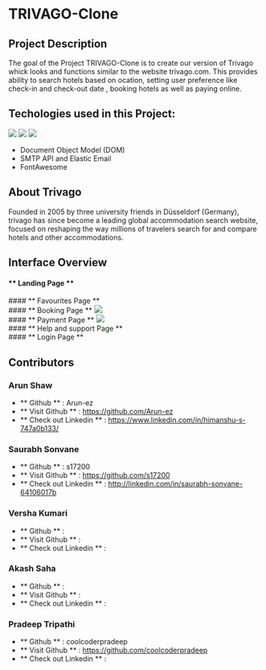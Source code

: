 # **TRIVAGO-Clone**


## **Project Description**

The goal of the Project TRIVAGO-Clone is to create our version of Trivago whick looks and functions similar to the website trivago.com. This provides ability to search hotels based on ocation, setting user preference like check-in and check-out date , booking hotels as well as paying online.

## **Techologies used in this Project:**
<img src="https://img.shields.io/badge/HTML5-E34F26?style=for-the-badge&logo=html5&logoColor=white"/>
<img src="https://img.shields.io/badge/CSS3-1572B6?style=for-the-badge&logo=css3&logoColor=white"/>
<img src="https://img.shields.io/badge/JavaScript-323330?style=for-the-badge&logo=javascript&logoColor=F7DF1E"/>

* Document Object Model (DOM)
* SMTP API and Elastic Email
* FontAwesome

## About Trivago

Founded in 2005 by three university friends in Düsseldorf (Germany), trivago has since become a leading global accommodation search website, focused on reshaping the way millions of travelers search for and compare hotels and other accommodations.

## Interface Overview

#### ** Landing Page **
<img src = "" />
<br>
#### ** Favourites Page **
<img src = "" />
<br>
#### ** Booking Page **
<img src = "https://lh3.googleusercontent.com/8vkcN_x7B0CatUxBHrOTRcTyH8NgJR_VjH9mxN8nGvfrO7DHolemow3Bge-fsiRV9iMn_T-RbQBPT2_Bo_P2MDL69rKJlaSASj3ssMuXdf0s_H6MmuBaaNLKTnr2OS9Cj0OheqYC-yLRVPDX5lTeE9W_8nArlmiRRq5cNZItbxZvxHWqppIqZALYK8lcJuAH2PwCY0bAFikqW99h6tVFFfLgxX_Dz62FaVdUH1_6gfCEztRWMlF05O7vV-Hp3A45V0pOXLRZoHvKPrmWygStMUNkdst4WmrGTa2Qt8hz1Pnwq1_qFA4ZirCuCR6xVYilL84YM_nbxmkEhBpuVQIbA63LxbuPSm0cuOf-56l1ROVI59M6tgTE6bbMFuvWTXpmKwKzqUqYfG435Oc5qL6IHlIuG6J0LICsB8TS-vafc71mKqENEmdhCkQVUTYZG0j_y359eN5jjtnfBzblOl-PKup8qL2WsB8pJuOTxo2HWMOvn5kXe3Fszjq_WvQ3_yhK-tsas2rXYP8f1X9gZV3hFVDYyEO9K2ZxNBCxK4p_u5uKxrIluPpcyY4u-emo7PomKUroLC-a53NBGegWdDjtoDS9Lq3cerjuxITWvbM_dTZZ5MfZyqSZfFQmCpaZXY5ERjZiqO2sK1m2zxRszx6Ez2LSROOVs_fjHjHdzEoluggLXrM4OHuD8huhPzZfzLtzstjfcOzk5TO_6b0MhEgMQTzVgrTZ8MZb8oZj1rV0vLaQ5x7xofcD0bsuokHjwKwOxNIETZF5Ade3-vjgw2gjzXCGfbKGoPSJemzxDE9Mu-1MIah895kJEwwutKPLF_PVuI8xDzxPNvuYEnnFGomzqEJjmMDjrKp0dG2q87ARi-yuu79sxJxS8AcMW86Ex5zp9qUTo_91Q1S7eZcM0kYd5pXosneuz-bKtNQduASTEZM3xaxw2QSj52NBan825wjfdrk27M0nHpCyyx7aHA=w1873-h934-no?authuser=1" />
<br>
#### ** Payment Page **
<img src = "https://lh3.googleusercontent.com/c4Brqgvhg2Cwh4qMsuQcJyj8GQRiBTgbbkF6jJHmQF1Z_epDyAp9szJVOYRqZYn0BJCWa0P-8_o94I6tY5v5nkmYED_hauSpvql5RpbOW6jxC90AtiAJ7zcJUUAJfcl5os2xgFKXUrkZ7ykuQWSTCJ506fFU3LKqyj2teo_PEhe0Z3heWFacjj_JAL4Q3tXZe42cYuGtLIH01j9XfVpbpNySpyBJWV3gdwbueSMTAler9qAXouWHbHceNZtrmkTekNciDoPnshWEBCdxdndpW5xZtjZnVTn7_1xUCfn-z_cGiJgDljz6smsI6h7jGASo3HlNAxWzHQhtFIVg-Uhl2YzdS2PyVmXsLPZ7VkWsdzb9gVVho7SgmyobBn-Qr0Nw16w66Fl3BNwDxRX0oq2_NwWHm-vF7JktGwFqUtFx7afBqDy3R_qfFJYnQ3-l5PAqPJyj8yYtDruz-PUFALqMctMYd9myg2UVfXL48Zndi7-Nhf2i3tIUvs3D8mxocjb-8zqKQTFCWKIICcq8eBB7X45zK5g_LYqsnjD_EZxeozyMqUemZwJOB9wVFALtmC25cgXYtfyUFAWT75iZ1qJbSDuMZjdQ99CKmUkwDt8AfkJ_6zOr3fzX7WwcTW_B44MrCuOESQzkfUZnft3InZX_Xo1q3qdPY42H0rdEYwurlJwmv7zj_SIV2xkj2E_VLYQwt196nFKsO7cRHQZiR60mB-7K9AEh7KAtSSQ2jLlria_cEYlio4e2n5826VPeePBL2Q_dSy1ZmfGHkEkVilp8UI3qOBZ-fbwCqwBa8DqpKP14zFB7N_x6cQXjFWvZymeRSDhnYaLj0JsLnUJQluncvwnX7wDSsijg3KTJExcooauFMHltmWaAlgcVUxfm6Nav72hquTHBjFKrT6PUfk69zJbtEzJj1bQNY3ZXbs58vZeYSc5qi59zIYiUXAcoO5sWH5PV2im6g6XMbMBimw=w1873-h930-no?authuser=1" />
<br>
#### ** Help and support Page **
<img src = "" />
<br>
#### ** Login Page **
<img src = "" />
<br>

## Contributors

### Arun Shaw
- ** Github ** : Arun-ez
- ** Visit Github ** : https://github.com/Arun-ez
- ** Check out Linkedin ** : https://www.linkedin.com/in/himanshu-s-747a0b133/


### Saurabh Sonvane
- ** Github ** : s17200
- ** Visit Github ** : https://github.com/s17200
- ** Check out Linkedin ** : http://linkedin.com/in/saurabh-sonvane-64106017b

### Versha Kumari
- ** Github ** : 
- ** Visit Github ** : 
- ** Check out Linkedin ** : 

### Akash Saha
- ** Github ** :
- ** Visit Github ** : 
- ** Check out Linkedin ** : 

### Pradeep Tripathi
- ** Github ** : coolcoderpradeep
- ** Visit Github ** : https://github.com/coolcoderpradeep
- ** Check out Linkedin ** : 



